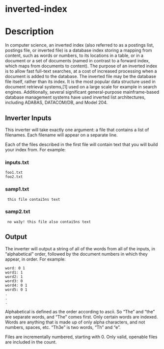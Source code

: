 # inverted-index
<h1 id="instructions">Description</h1>
<p>
In computer science, an inverted index (also referred to as a postings list, postings file, or inverted file) is a database index storing a mapping from content, such as words or numbers, to its locations in a table, or in a document or a set of documents (named in contrast to a forward index, which maps from documents to content). The purpose of an inverted index is to allow fast full-text searches, at a cost of increased processing when a document is added to the database. The inverted file may be the database file itself, rather than its index. It is the most popular data structure used in document retrieval systems,[1] used on a large scale for example in search engines. Additionally, several significant general-purpose mainframe-based database management systems have used inverted list architectures, including ADABAS, DATACOM/DB, and Model 204.
</p>

<h2 id="inverter-inputs">Inverter Inputs</h2>

<p>This inverter will take exactly one argument: a file that contains a
list of filenames.  Each filename will appear on a separate line.</p>

<p>Each of the files described in the first file will contain text that
you will build your index from. For example:</p>

<h3 id="inputstxt">inputs.txt</h3>

<div class="language-plaintext highlighter-rouge"><div class="highlight"><pre class="highlight"><code>foo1.txt
foo2.txt
</code></pre></div></div>

<h3 id="samp1txt">samp1.txt</h3>

<div class="language-plaintext highlighter-rouge"><div class="highlight"><pre class="highlight"><code> this file contai5ns text
</code></pre></div></div>

<h3 id="samp2txt">samp2.txt</h3>

<div class="language-plaintext highlighter-rouge"><div class="highlight"><pre class="highlight"><code> no wa3y! this file also contai5ns text
</code></pre></div></div>

<h2 id="output">Output</h2>

<p>The inverter will output a string of all of the words from all of the inputs, in “alphabetical” order, followed by the document numbers in which they appear, in order. For example:</p>

<div class="language-plaintext highlighter-rouge"><div class="highlight"><pre class="highlight"><code>word: 0 1
word1: 1
word2: 1
word3: 0
word4: 0 1
word5: 0 1
.
.
.
</code></pre></div></div>

<p>Alphabetical is defined as the order according to ascii. So “The” and “the” are separate words, and “The” comes first. Only certain words are indexed. Words are anything that is made up of only alpha
characters, and not numbers, spaces, etc. “Th3e” is two words, “Th” and “e”.</p>

<p>Files are incrementally numbered, starting with 0.  Only valid, openable files are included in the count. </p>
